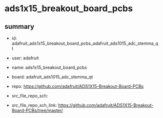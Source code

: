 # ads1x15_breakout_board_pcbs
 
## summary 
* id: adafruit_ads1x15_breakout_board_pcbs_adafruit_ads1015_adc_stemma_qt
* user: adafruit
* name: ads1x15_breakout_board_pcbs
* board: adafruit_ads1015_adc_stemma_qt
* repo: https://github.com/adafruit/ADS1X15-Breakout-Board-PCBs



* src_file_repo_sch: 
* src_file_repo_sch_link: https://github.com/adafruit/ADS1X15-Breakout-Board-PCBs/tree/master/






